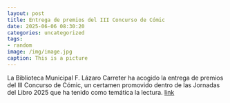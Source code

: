 ```yaml
---
layout: post
title: Entrega de premios del III Concurso de Cómic
date: 2025-06-06 08:30:20
categories: uncategorized
tags:
- random
image: /img/image.jpg
caption: This is a picture
---
```

La Biblioteca Municipal F. Lázaro Carreter ha acogido la entrega de premios del III Concurso de Cómic, un certamen promovido dentro de las Jornadas del Libro 2025 que ha tenido como temática la lectura.  [link](https://www.ayto-villacanada.es/noticias/entrega-de-premios-del-iii-concurso-de-comic/)
